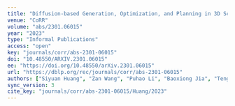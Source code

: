 ```yaml
---
title: "Diffusion-based Generation, Optimization, and Planning in 3D Scenes."
venue: "CoRR"
volume: "abs/2301.06015"
year: "2023"
type: "Informal Publications"
access: "open"
key: "journals/corr/abs-2301-06015"
doi: "10.48550/ARXIV.2301.06015"
ee: "https://doi.org/10.48550/arXiv.2301.06015"
url: "https://dblp.org/rec/journals/corr/abs-2301-06015"
authors: ["Siyuan Huang", "Zan Wang", "Puhao Li", "Baoxiong Jia", "Tengyu Liu", "Yixin Zhu", "Wei Liang", "Song-Chun Zhu"]
sync_version: 3
cite_key: "journals/corr/abs-2301-06015/Huang/2023"
---
```

